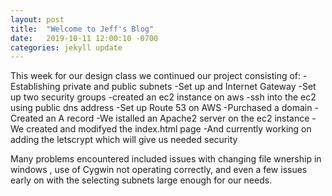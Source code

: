 ```yaml
---
layout: post
title:  "Welcome to Jeff's Blog"
date:   2019-10-11 12:00:10 -0700
categories: jekyll update
---
```

 This week for our design class we continued our project consisting of:
-Establishing private and public subnets
-Set up and Internet Gateway 
-Set up two security groups 
-created an ec2 instance on aws 
-ssh into the ec2 using public dns address
-Set up Route 53 on AWS
-Purchased a domain
-Created an A record 
-We istalled an Apache2 server on the ec2 instance 
-We created and modifyed the index.html page
-And currently working on adding the letscrypt which will give us needed security


Many problems encountered included issues with changing file wnership in windows , use of
Cygwin not operating correctly, and even a few issues early on with the selecting subnets
large enough for our needs. 


